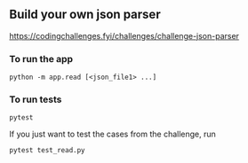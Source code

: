 ## Build your own json parser 

https://codingchallenges.fyi/challenges/challenge-json-parser


### To run the app

`python -m app.read [<json_file1> ...]` 


### To run tests 

`pytest`

If you just want to test the cases from the challenge, run 

`pytest test_read.py`